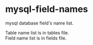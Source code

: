 mysql-field-names
=================

mysql database field's name list.

Table name list is in tables file.<br>
Field name list is in fields file.


